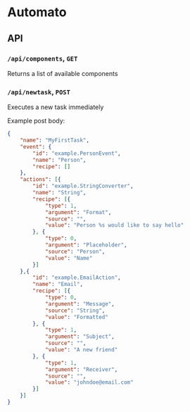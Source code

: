 # Automato

## API
### `/api/components`, `GET`
Returns a list of available components

### `/api/newtask`, `POST`
Executes a new task immediately

Example post body:
```json
{
	"name": "MyFirstTask",
	"event": {
		"id": "example.PersonEvent",
		"name": "Person",
		"recipe": []
	},
	"actions": [{
		"id": "example.StringConverter",
		"name": "String",
		"recipe": [{
			"type": 1,
			"argument": "Format",
			"source": "",
			"value": "Person %s would like to say hello"
		}, {
			"type": 0,
			"argument": "Placeholder",
			"source": "Person",
			"value": "Name"
		}]
	},{
		"id": "example.EmailAction",
		"name": "Email",
		"recipe": [{
			"type": 0,
			"argument": "Message",
			"source": "String",
			"value": "Formatted"
		}, {
			"type": 1,
			"argument": "Subject",
			"source": "",
			"value": "A new friend"
		}, {
			"type": 1,
			"argument": "Receiver",
			"source": "",
			"value": "johndoe@email.com"
		}]
	}]
}
```
